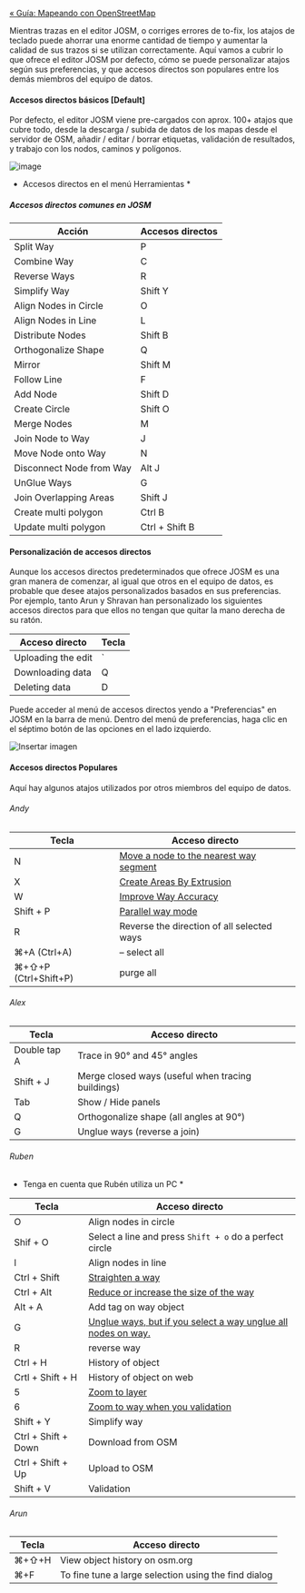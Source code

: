 [« Guía: Mapeando con OpenStreetMap](https://github.com/mapbox/mapping/wiki/Mapeando-con-OpenStreetMap)

Mientras trazas en el editor JOSM, o corriges errores de to-fix, los atajos de teclado puede ahorrar una enorme cantidad de tiempo y aumentar la calidad de sus trazos si se utilizan correctamente. Aquí vamos a cubrir lo que ofrece el editor JOSM por defecto, cómo se puede personalizar atajos según sus preferencias, y que accesos directos son populares entre los demás miembros del equipo de datos.

#### Accesos directos básicos [Default]

Por defecto, el editor JOSM viene pre-cargados con aprox. 100+ atajos que cubre todo, desde la descarga / subida de datos de los mapas desde el servidor de OSM, añadir / editar / borrar etiquetas, validación de resultados, y  trabajo con los nodos, caminos y polígonos.

![image](https://cloud.githubusercontent.com/assets/8562256/7113237/5beb62a8-e1ef-11e4-832d-0fa5e827503e.png)


* Accesos directos en el menú Herramientas *

##### Accesos directos comunes en JOSM

Acción | Accesos directos
--- | ---
Split Way | P
Combine Way | C
Reverse Ways | R
Simplify Way | Shift Y
Align Nodes in Circle | O
Align Nodes in Line | L
Distribute Nodes | Shift B
Orthogonalize Shape | Q
Mirror | Shift M
Follow Line | F
Add Node | Shift D
Create Circle | Shift O
Merge Nodes | M
Join Node to Way | J
Move Node onto Way | N
Disconnect Node from Way | Alt J
UnGlue Ways | G
Join Overlapping Areas | Shift J
Create multi polygon | Ctrl B
Update multi polygon | Ctrl + Shift B

#### Personalización de accesos directos

Aunque los accesos directos predeterminados que ofrece JOSM es una gran manera de comenzar, al igual que otros en el equipo de datos, es probable que desee atajos personalizados basados ​​en sus preferencias. Por ejemplo, tanto Arun y Shravan han personalizado los siguientes accesos directos para que ellos no tengan que quitar la mano derecha de su ratón.

Acceso directo | Tecla
---- | ----
Uploading the edit | ` 
Downloading data | Q
Deleting data | D

Puede acceder al menú de accesos directos yendo a "Preferencias" en  JOSM en la barra de menú. Dentro del menú de preferencias, haga clic en el séptimo botón de las opciones en el lado izquierdo.

![Insertar imagen](https://cloud.githubusercontent.com/assets/8562256/7113851/91ed7494-e1f5-11e4-81ab-c867f164518e.png)

#### Accesos directos Populares

Aquí hay algunos atajos utilizados por otros miembros del equipo de datos.

###### Andy

Tecla | Acceso directo
--- | ---
N |[Move a node to the nearest way segment](http://josm.openstreetmap.de/wiki/Help/Action/MoveNodeWay)
X |[Create Areas By Extrusion](http://josm.openstreetmap.de/wiki/Help/Action/Extrude)
W |[Improve Way Accuracy](http://josm.openstreetmap.de/wiki/Help/Action/ImproveWayAccuracy)
Shift + P |[Parallel way mode](http://josm.openstreetmap.de/wiki/Help/Action/Parallel)
R | Reverse the direction of all selected ways
⌘+A (Ctrl+A) |– select all
⌘+⇧+P (Ctrl+Shift+P) | purge all

###### Alex

Tecla | Acceso directo
---- | ----
Double tap A | Trace in 90° and 45° angles
Shift + J | Merge closed ways (useful when tracing buildings)
Tab | Show / Hide panels
Q | Orthogonalize shape (all angles at 90°)
G | Unglue ways (reverse a join)


###### Ruben
* Tenga en cuenta que Rubén utiliza un PC *

Tecla | Acceso directo
--- | ---
O | Align nodes in circle
Shif + O | Select a line and press ` Shift + o ` do a perfect circle
l | Align nodes in line
Ctrl  + Shift |[Straighten a way](https://cloud.githubusercontent.com/assets/1152236/6030840/5deec5fc-abc8-11e4-9775-d6844558d19f.gif)
Ctrl + Alt |[ Reduce or increase the size of the way](https://cloud.githubusercontent.com/assets/1152236/6030899/d555dffe-abc8-11e4-817b-db1b6d32cd28.gif)
Alt + A | Add tag on way object
G |[Unglue ways, but  if you select a way unglue all nodes on way.](https://cloud.githubusercontent.com/assets/1152236/6031015/a88dea2e-abc9-11e4-9c41-169d005c9f89.gif)
R | reverse way
Ctrl + H | History of object
Crtl + Shift + H | History of object on web
5 | [Zoom to layer](https://cloud.githubusercontent.com/assets/1152236/6031214/76477db2-abcb-11e4-9b8b-7ffc017287d4.gif)
6 | [Zoom to way when you validation](https://cloud.githubusercontent.com/assets/1152236/6031267/df31d200-abcb-11e4-8566-c6f28e8918fe.gif)
Shift + Y | Simplify way
Ctrl + Shift + Down | Download from OSM
Ctrl + Shift + Up | Upload to OSM
Shift + V | Validation

###### Arun

Tecla | Acceso directo
--- | ---
⌘+⇧+H |View object history on osm.org
⌘+F |To fine tune a large selection using the find dialog